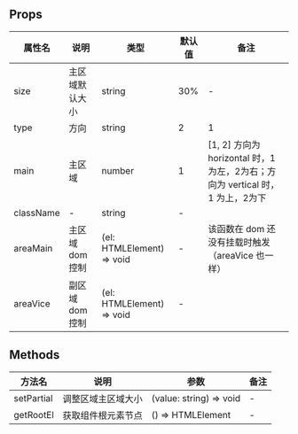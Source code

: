 
## Props

| 属性名 | 说明 | 类型 | 默认值 | 备注 |
| --- | --- | --- | --- | --- |
| size | 主区域默认大小 | string | 30% | - |
| type | 方向 | string | 2 | 1 | ['horizontal', 'vertical'] |
| main | 主区域 | number | 1 | [1, 2] 方向为 horizontal 时，1 为左，2为右；方向为 vertical 时，1 为上，2为下 |
| className | - | string | - | |
| areaMain | 主区域 dom 控制 | (el: HTMLElement) => void | - | 该函数在 dom 还没有挂载时触发（areaVice 也一样） |
| areaVice | 副区域 dom 控制 | (el: HTMLElement) => void | - | |

## Methods

| 方法名 | 说明 | 参数 | 备注 |
| --- | --- | --- | --- |
| setPartial | 调整区域主区域大小 | (value: string) => void | - |
| getRootEl | 获取组件根元素节点 | () => HTMLElement | - |
